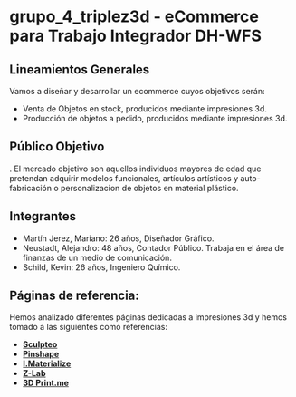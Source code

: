 # grupo_4_triplez3d - eCommerce para Trabajo Integrador DH-WFS

## Lineamientos Generales

Vamos a diseñar y desarrollar un ecommerce cuyos objetivos serán:

- Venta de Objetos en stock, producidos mediante impresiones 3d.
- Producción de objetos a pedido, producidos mediante impresiones 3d.

##   Público Objetivo

. El mercado objetivo son aquellos individuos mayores de edad que pretendan adquirir modelos funcionales, artículos artísticos y auto-fabricación o  personalizacion de objetos en material plástico.

## Integrantes

- Martín Jerez, Mariano: 26 años, Diseñador Gráfico. 
- Neustadt, Alejandro: 48 años, Contador Público. Trabaja en el área de finanzas de un medio de comunicación.
- Schild, Kevin: 26 años, Ingeniero Químico.

## Páginas de referencia:

Hemos analizado diferentes páginas dedicadas a impresiones 3d y hemos tomado a las siguientes como referencias:

- **[Sculpteo](https://www.sculpteo.com/es/)**
- **[Pinshape](https://pinshape.com/3d-marketplace)**
- **[I.Materialize](https://i.materialise.com)**
- **[Z-Lab](https://www.z-lab.com.ar)**
- **[3D Print.me](https://3dprint.me)**
